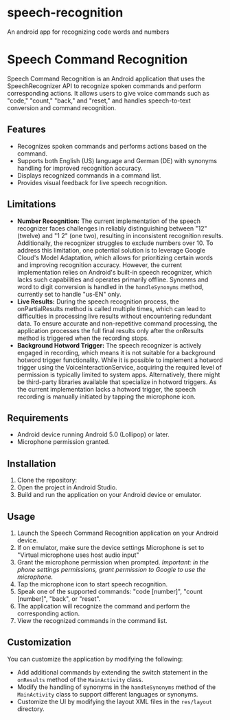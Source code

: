 # speech-recognition
An android app for recognizing code words and numbers
# Speech Command Recognition

Speech Command Recognition is an Android application that uses the SpeechRecognizer API to recognize spoken commands and perform corresponding actions.
It allows users to give voice commands such as "code," "count," "back," and "reset," and handles speech-to-text conversion and command recognition.

## Features

- Recognizes spoken commands and performs actions based on the command.
- Supports both English (US) language and German (DE) with synonyms handling for improved recognition accuracy.
- Displays recognized commands in a command list.
- Provides visual feedback for live speech recognition.


## Limitations

- **Number Recognition:** 
 The current implementation of the speech recognizer faces challenges in reliably distinguishing between "12" (twelve) and "1 2" (one two), resulting in inconsistent recognition results. Additionally, the recognizer struggles to exclude numbers over 10. To address this limitation, one potential solution is to leverage Google Cloud's Model Adaptation, which allows for prioritizing certain words and improving recognition accuracy. However, the current implementation relies on Android's built-in speech recognizer, which lacks such capabilities and operates primarily offline. Synonms and word to digit conversion is handled in the `handleSynonyms` method, currently set to handle "us-EN" only.
- **Live Results:** 
 During the speech recognition process, the onPartialResults method is called multiple times, which can lead to difficulties in processing live results without encountering redundant data. To ensure accurate and non-repetitive command processing, the application processes the full final results only after the onResults method is triggered when the recording stops.
- **Background Hotword Trigger:** 
 The speech recognizer is actively engaged in recording, which means it is not suitable for a background hotword trigger functionality. While it is possible to implement a hotword trigger using the VoiceInteractionService, acquiring the required level of permission is typically limited to system apps. Alternatively, there might be third-party libraries available that specialize in hotword triggers. As the current implementation lacks a hotword trigger, the speech recording is manually initiated by tapping the microphone icon.

## Requirements

- Android device running Android 5.0 (Lollipop) or later.
- Microphone permission granted.

## Installation

1. Clone the repository:
2. Open the project in Android Studio.
3. Build and run the application on your Android device or emulator.

## Usage

1. Launch the Speech Command Recognition application on your Android device.
2. If on emulator, make sure the device settings Microphone is set to "Virtual microphone uses host audio input"
3. Grant the microphone permission when prompted. *Important: in the phone settings permissions, grant permission to Google to use the microphone.*
4. Tap the microphone icon to start speech recognition.
5. Speak one of the supported commands: "code [number]", "count [number]", "back", or "reset".
6. The application will recognize the command and perform the corresponding action.
7. View the recognized commands in the command list.

## Customization

You can customize the application by modifying the following:

- Add additional commands by extending the switch statement in the `onResults` method of the `MainActivity` class.
- Modify the handling of synonyms in the `handleSynonyms` method of the `MainActivity` class to support different languages or synonyms.
- Customize the UI by modifying the layout XML files in the `res/layout` directory.

